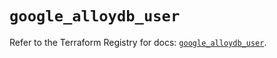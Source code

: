 # `google_alloydb_user`

Refer to the Terraform Registry for docs: [`google_alloydb_user`](https://registry.terraform.io/providers/hashicorp/google/5.23.0/docs/resources/alloydb_user).
